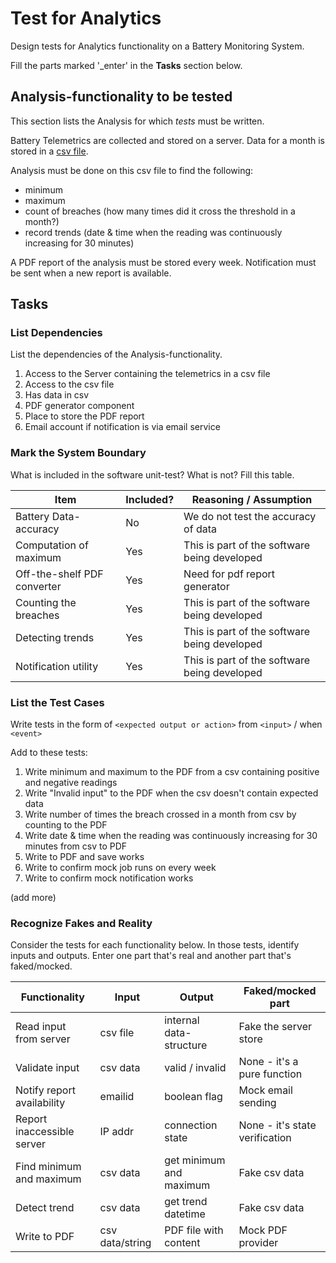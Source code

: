 # Test for Analytics

Design tests for Analytics functionality on a Battery Monitoring System.

Fill the parts marked '_enter' in the **Tasks** section below.

## Analysis-functionality to be tested

This section lists the Analysis for which _tests_ must be written.

Battery Telemetrics are collected and stored on a server.
Data for a month is stored in a [csv file](https://en.wikipedia.org/wiki/Comma-separated_values).

Analysis must be done on this csv file to find the following:
- minimum
- maximum
- count of breaches (how many times did it cross the threshold in a month?)
- record trends (date & time when the reading was continuously increasing for 30 minutes)

A PDF report of the analysis must be stored every week.
Notification must be sent when a new report is available.

## Tasks

### List Dependencies

List the dependencies of the Analysis-functionality.

1. Access to the Server containing the telemetrics in a csv file
2. Access to the csv file
3. Has data in csv
4. PDF generator component
5. Place to store the PDF report
6. Email account if notification is via email service



### Mark the System Boundary

What is included in the software unit-test? What is not? Fill this table.

| Item                      | Included?     | Reasoning / Assumption
|---------------------------|---------------|---
Battery Data-accuracy       | No            | We do not test the accuracy of data
Computation of maximum      | Yes           | This is part of the software being developed
Off-the-shelf PDF converter | Yes			| Need for pdf report generator
Counting the breaches       | Yes			| This is part of the software being developed
Detecting trends            | Yes			| This is part of the software being developed
Notification utility        | Yes			| This is part of the software being developed

### List the Test Cases

Write tests in the form of `<expected output or action>` from `<input>` / when `<event>`

Add to these tests:

1. Write minimum and maximum to the PDF from a csv containing positive and negative readings
2. Write "Invalid input" to the PDF when the csv doesn't contain expected data
3. Write number of times the breach crossed in a month from csv by counting to the PDF
4. Write date & time when the reading was continuously increasing for 30 minutes from csv to PDF
5. Write to PDF and save works
6. Write to confirm mock job runs on every week
7. Write to confirm mock notification works

(add more)

### Recognize Fakes and Reality

Consider the tests for each functionality below.
In those tests, identify inputs and outputs.
Enter one part that's real and another part that's faked/mocked.

| Functionality            | Input        | Output                      | Faked/mocked part
|--------------------------|--------------|-----------------------------|---
Read input from server     | csv file     | internal data-structure     | Fake the server store
Validate input             | csv data     | valid / invalid             | None - it's a pure function
Notify report availability | emailid 	  | boolean flag                | Mock email sending
Report inaccessible server | IP addr 	  | connection state		    | None - it's state verification
Find minimum and maximum   | csv data 	  | get minimum and maximum     | Fake csv data
Detect trend               | csv data 	  | get trend datetime          | Fake csv data
Write to PDF               | csv data/string | PDF file with content   	| Mock PDF provider
